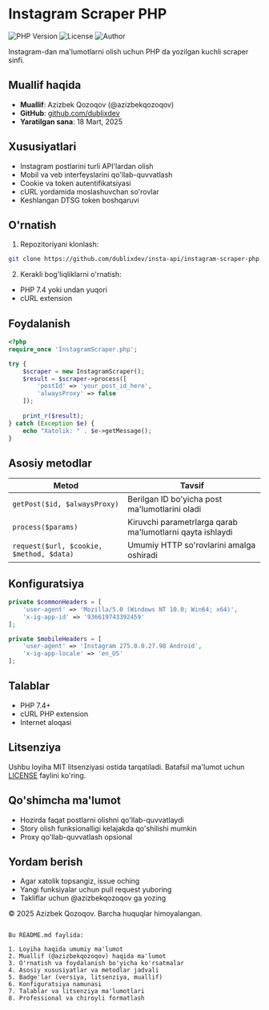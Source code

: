 # Instagram Scraper PHP
![PHP Version](https://img.shields.io/badge/PHP-7.4%2B-blue)
![License](https://img.shields.io/badge/license-MIT-green)
![Author](https://img.shields.io/badge/author-%40azizbekqozoqov-orange)

Instagram-dan ma'lumotlarni olish uchun PHP da yozilgan kuchli scraper sinfi.

## Muallif haqida
- **Muallif**: Azizbek Qozoqov (@azizbekqozoqov)
- **GitHub**: [github.com/dublixdev](https://github.com/dublixdev)
- **Yaratilgan sana**: 18 Mart, 2025

## Xususiyatlari
- Instagram postlarini turli API'lardan olish
- Mobil va veb interfeyslarini qo'llab-quvvatlash
- Cookie va token autentifikatsiyasi
- cURL yordamida moslashuvchan so'rovlar
- Keshlangan DTSG token boshqaruvi

## O'rnatish

1. Repozitoriyani klonlash:
```bash
git clone https://github.com/dublixdev/insta-api/instagram-scraper-php.git
```

2. Kerakli bog'liqliklarni o'rnatish:
- PHP 7.4 yoki undan yuqori
- cURL extension

## Foydalanish

```php
<?php
require_once 'InstagramScraper.php';

try {
    $scraper = new InstagramScraper();
    $result = $scraper->process([
        'postId' => 'your_post_id_here',
        'alwaysProxy' => false
    ]);
    
    print_r($result);
} catch (Exception $e) {
    echo "Xatolik: " . $e->getMessage();
}
```

## Asosiy metodlar

| Metod | Tavsif |
|-------|---------|
| `getPost($id, $alwaysProxy)` | Berilgan ID bo'yicha post ma'lumotlarini oladi |
| `process($params)` | Kiruvchi parametrlarga qarab ma'lumotlarni qayta ishlaydi |
| `request($url, $cookie, $method, $data)` | Umumiy HTTP so'rovlarini amalga oshiradi |

## Konfiguratsiya

```php
private $commonHeaders = [
    'user-agent' => 'Mozilla/5.0 (Windows NT 10.0; Win64; x64)',
    'x-ig-app-id' => '936619743392459'
];

private $mobileHeaders = [
    'user-agent' => 'Instagram 275.0.0.27.98 Android',
    'x-ig-app-locale' => 'en_US'
];
```

## Talablar
- PHP 7.4+
- cURL PHP extension
- Internet aloqasi

## Litsenziya
Ushbu loyiha MIT litsenziyasi ostida tarqatiladi. Batafsil ma'lumot uchun [LICENSE](LICENSE) faylini ko'ring.

## Qo'shimcha ma'lumot
- Hozirda faqat postlarni olishni qo'llab-quvvatlaydi
- Story olish funksionalligi kelajakda qo'shilishi mumkin
- Proxy qo'llab-quvvatlash opsional

## Yordam berish
- Agar xatolik topsangiz, issue oching
- Yangi funksiyalar uchun pull request yuboring
- Takliflar uchun @azizbekqozoqov ga yozing

© 2025 Azizbek Qozoqov. Barcha huquqlar himoyalangan.
```

Bu README.md faylida:

1. Loyiha haqida umumiy ma'lumot
2. Muallif (@azizbekqozoqov) haqida ma'lumot
3. O'rnatish va foydalanish bo'yicha ko'rsatmalar
4. Asosiy xususiyatlar va metodlar jadvali
5. Badge'lar (versiya, litsenziya, muallif)
6. Konfiguratsiya namunasi
7. Talablar va litsenziya ma'lumotlari
8. Professional va chiroyli formatlash

